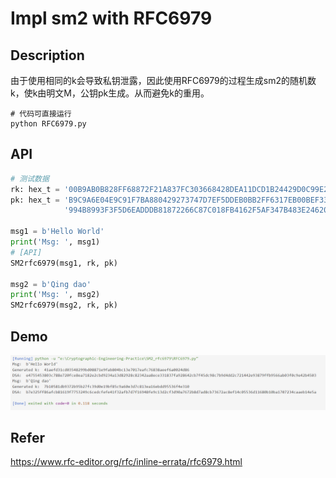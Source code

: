 

# Impl sm2 with RFC6979

## Description

​	由于使用相同的k会导致私钥泄露，因此使用RFC6979的过程生成sm2的随机数k，使k由明文M，公钥pk生成。从而避免k的重用。

```
# 代码可直接运行
python RFC6979.py
```

## API

```python
# 测试数据
rk: hex_t = '00B9AB0B828FF68872F21A837FC303668428DEA11DCD1B24429D0C99E24EED83D5'
pk: hex_t = 'B9C9A6E04E9C91F7BA880429273747D7EF5DDEB0BB2FF6317EB00BEF331A83081A6' \
            '994B8993F3F5D6EADDDB81872266C87C018FB4162F5AF347B483E24620207'

msg1 = b'Hello World'
print('Msg: ', msg1)
# [API]
SM2rfc6979(msg1, rk, pk)

msg2 = b'Qing dao'
print('Msg: ', msg2)
SM2rfc6979(msg2, rk, pk)
```

## Demo

![image-20220730180759341](https://raw.githubusercontent.com/lazypip/readme_pices/main/crypto_pic/image-20220730180759341.png)

## Refer

https://www.rfc-editor.org/rfc/inline-errata/rfc6979.html